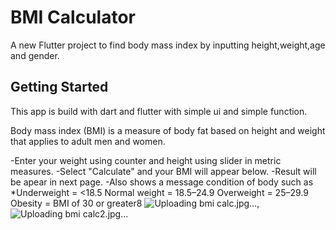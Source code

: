 # BMI Calculator

A new Flutter project to find body mass index by inputting height,weight,age and gender.

## Getting Started

This app is build with dart and flutter with simple ui and simple function.

Body mass index (BMI) is a measure of body fat based on height and weight that applies to adult men and women.

-Enter your weight using counter and height using slider in metric measures.
-Select "Calculate" and your BMI will appear below.
-Result will be apear in next page.
-Also shows a message condition of body such as
              *Underweight = <18.5
              Normal weight = 18.5–24.9
              Overweight = 25–29.9
              Obesity = BMI of 30 or greater8
  ![Uploading bmi calc.jpg…](),![Uploading bmi calc2.jpg…]()
